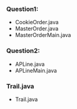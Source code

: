 ### Question1:
- CookieOrder.java
- MasterOrder.java
- MasterOrderMain.java
### Question2:
- APLine.java
- APLineMain.java
### Trail.java
- Trail.java